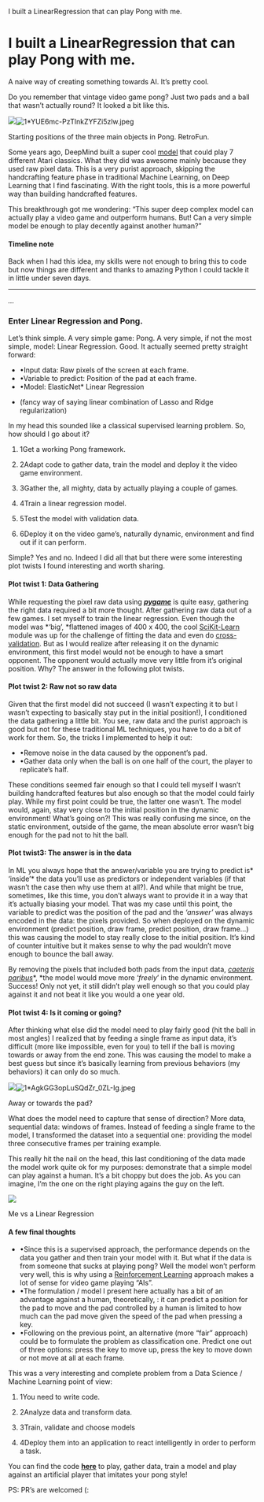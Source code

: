 I built a LinearRegression that can play Pong with me.

# I built a LinearRegression that can play Pong with me.

A naive way of creating something towards AI. It’s pretty cool.

Do you remember that vintage video game pong? Just two pads and a ball that wasn’t actually round? It looked a bit like this.

![](../_resources/7d82dfa4413b7062e2ebf2c57eb93614.png)![1*YUE6mc-PzTlnkZYFZi5zlw.jpeg](../_resources/0211873e999bc9d07032928046bf9435.jpg)

Starting positions of the three main objects in Pong. RetroFun.

Some years ago, DeepMind built a super cool [model](https://www.cs.toronto.edu/~vmnih/docs/dqn.pdf) that could play 7 different Atari classics. What they did was awesome mainly because they used raw pixel data. This is a very purist approach, skipping the handcrafting feature phase in traditional Machine Learning, on Deep Learning that I find fascinating. With the right tools, this is a more powerful way than building handcrafted features.

This breakthrough got me wondering: “This super deep complex model can actually play a video game and outperform humans. But! Can a very simple model be enough to play decently against another human?”

#### Timeline note

Back when I had this idea, my skills were not enough to bring this to code but now things are different and thanks to amazing Python I could tackle it in little under seven days.

* * *

*...*

### Enter Linear Regression and Pong.

Let’s think simple. A very simple game: Pong. A very simple, if not the most simple, model: Linear Regression. Good. It actually seemed pretty straight forward:

- •Input data: Raw pixels of the screen at each frame.
- •Variable to predict: Position of the pad at each frame.
- •Model: ElasticNet* Linear Regression

* (fancy way of saying linear combination of Lasso and Ridge regularization)

In my head this sounded like a classical supervised learning problem. So, how should I go about it?

1. 1Get a working Pong framework.

2. 2Adapt code to gather data, train the model and deploy it the video game environment.

3. 3Gather the, all mighty, data by actually playing a couple of games.
4. 4Train a linear regression model.
5. 5Test the model with validation data.

6. 6Deploy it on the video game’s, naturally dynamic, environment and find out if it can perform.

Simple? Yes and no. Indeed I did all that but there were some interesting plot twists I found interesting and worth sharing.

#### Plot twist 1: Data Gathering

While requesting the pixel raw data using [***pygame***](https://www.pygame.org/news) is quite easy, gathering the right data required a bit more thought. After gathering raw data out of a few games. I set myself to train the linear regression. Even though the model was *‘big’, *flattened images of 400 x 400, the cool [SciKit-Learn](http://scikit-learn.org/stable/) module was up for the challenge of fitting the data and even do [cross-validation](http://scikit-learn.org/stable/modules/generated/sklearn.linear_model.ElasticNetCV.html). But as I would realize after releasing it on the dynamic environment, this first model would not be enough to have a smart opponent. The opponent would actually move very little from it’s original position. Why? The answer in the following plot twists.

#### Plot twist 2: Raw not so raw data

Given that the first model did not succeed (I wasn’t expecting it to but I wasn’t expecting to basically stay put in the initial position!), I conditioned the data gathering a little bit. You see, raw data and the purist approach is good but not for these traditional ML techniques, you have to do a bit of work for them. So, the tricks I implemented to help it out:

- •Remove noise in the data caused by the opponent’s pad.
- •Gather data only when the ball is on one half of the court, the player to replicate’s half.

These conditions seemed fair enough so that I could tell myself I wasn’t building handcrafted features but also enough so that the model could fairly play. While my first point could be true, the latter one wasn’t. The model would, again, stay very close to the initial position in the dynamic environment! What’s going on?! This was really confusing me since, on the static environment, outside of the game, the mean absolute error wasn’t big enough for the pad not to hit the ball.

#### Plot twist3: The answer is in the data

In ML you always hope that the answer/variable you are trying to predict is* ‘inside’* the data you’ll use as predictors or independent variables (if that wasn’t the case then why use them at all?). And while that might be true, sometimes, like this time, you don’t always want to provide it in a way that it’s actually biasing your model. That was my case until this point, the variable to predict was the position of the pad and the *‘answer’* was always encoded in the data: the pixels provided. So when deployed on the dynamic environment (predict position, draw frame, predict position, draw frame…) this was causing the model to stay really close to the initial position. It’s kind of counter intuitive but it makes sense to why the pad wouldn’t move enough to bounce the ball away.

By removing the pixels that included both pads from the input data, [*caeteris paribus*](https://en.wikipedia.org/wiki/Ceteris_paribus)*, *the model would move more ‘*freely*’ in the dynamic environment. Success! Only not yet, it still didn’t play well enough so that you could play against it and not beat it like you would a one year old.

#### Plot twist 4: Is it coming or going?

After thinking what else did the model need to play fairly good (hit the ball in most angles) I realized that by feeding a single frame as input data, it’s difficult (more like impossible, even for you) to tell if the ball is moving towards or away from the end zone. This was causing the model to make a best guess but since it’s basically learning from previous behaviors (my behaviors) it can only do so much.

![](../_resources/9081602f9d3be7e9fa978892a934d302.png)![1*AgkGG3opLuSQdZr_0ZL-Ig.jpeg](../_resources/a05560abb939eaf8e69c5b04e4bc0245.jpg)

Away or towards the pad?

What does the model need to capture that sense of direction? More data, sequential data: windows of frames. Instead of feeding a single frame to the model, I transformed the dataset into a sequential one: providing the model three consecutive frames per training example.

This really hit the nail on the head, this last conditioning of the data made the model work quite ok for my purposes: demonstrate that a simple model can play against a human. It’s a bit choppy but does the job. As you can imagine, I’m the one on the right playing agains the guy on the left.

![](../_resources/95d60e6cdb0b29954245ee17803e8569.png)

Me vs a Linear Regression

#### A few final thoughts

- •Since this is a supervised approach, the performance depends on the data you gather and then train your model with it. But what if the data is from someone that sucks at playing pong? Well the model won’t perform very well, this is why using a [Reinforcement Learning](https://en.wikipedia.org/wiki/Reinforcement_learning) approach makes a lot of sense for video game playing “AIs”.
- •The formulation / model I present here actually has a bit of an advantage against a human, theoretically, : it can predict a position for the pad to move and the pad controlled by a human is limited to how much can the pad move given the speed of the pad when pressing a key.
- •Following on the previous point, an alternative (more “fair” approach) could be to formulate the problem as classification one. Predict one out of three options: press the key to move up, press the key to move down or not move at all at each frame.

This was a very interesting and complete problem from a Data Science / Machine Learning point of view:

1. 1You need to write code.
2. 2Analyze data and transform data.
3. 3Train, validate and choose models

4. 4Deploy them into an application to react intelligently in order to perform a task.

You can find the code [**here**](https://github.com/DiegoAgher/learnPongPython) to play, gather data, train a model and play against an artificial player that imitates your pong style!

PS: PR’s are welcomed (: